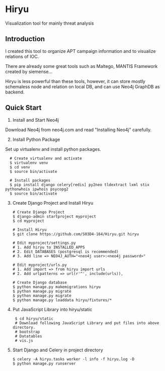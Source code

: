 # Hiryu
Visualization tool for mainly threat analysis

## Introduction
I created this tool to organize APT campaign information and to visualize relations of IOC.

There are already some great tools such as Maltego, MANTIS Framework created by siemense...

Hiryu is less powerful than these tools, however, it can store mostly schemaless node and relation on local DB, and can use Neo4j GraphDB as backend.

## Quick Start
1.  Install and Start Neo4j

  Download Neo4j from neo4j.com and read "Installing Neo4j" carefully.

2.  Install Python Package

  Set up virtualenv and install python packages.
  
      # Create virtualenv and activate
      $ virtualenv venv
      $ cd venv
      $ source bin/activate
      
      # Install packages
      $ pip install django celery[redis] py2neo tldextract lxml stix pythonwhois ipwhois psycopg2
      $ source bin/activate

3.  Create Django Project and Install Hiryu

        # Create Django Project
        $ django-admin startproject myproject
        $ cd myproject
        
        # Install Hiryu
        $ git clone https://github.com/S03D4-164/Hiryu.git hiryu
        
        # Edit myproject/settings.py
        # 1. Add hiryu to INSTALLED_APPS
        # 2. Edit DATABASES (postgresql is recommended)
        # 3. Add line => NEO4J_AUTH="<neo4j user>:<neo4j password>" 
        
        # Edit myproject/urls.py
        # 1. Add import => from hiryu import urls
        # 2. Add urlpatterns => url(r'^', include(urls)),
        
        # Create Django database
        $ python manage.py makemigrations hiryu
        $ python manage.py migrate
        $ python manage.py migrate
        $ python manage.py loaddata hiryu/fixtures/*
4.  Put JavaScript Library into hiryu/static

         $ cd hiryu/static
         # Download following JavaScript Library and put files into above directory.
         # bootstrap
         # Datatables
         # vis.js

5.  Start Django and Celery in project directory

        $ celery -A hiryu.tasks worker -l info -f hiryu.log -D
        $ python manage.py runserver
